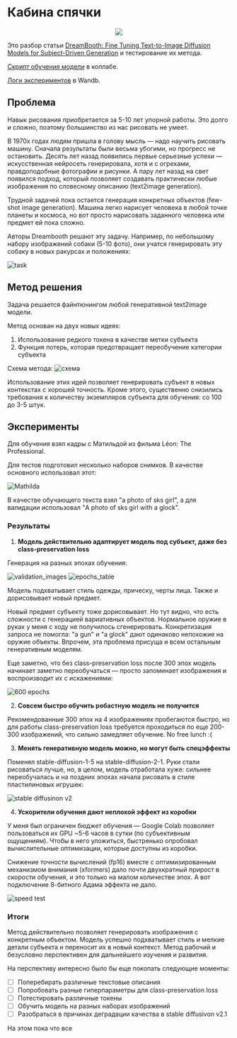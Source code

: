 # Кабина спячки

<p align="center">
  <img src="assets/poster_girl_1.png">
</p>

Это разбор статьи [DreamBooth: Fine Tuning Text-to-Image Diffusion Models for Subject-Driven Generation](https://arxiv.org/abs/2208.12242) и тестирование их метода.

[Скрипт обучения модели](https://colab.research.google.com/github/axchizhov/kabina_spyachky/blob/main/train.ipynb) в коллабе.

[Логи экспериментов](https://wandb.ai/axchizhov/dreambooth-lora/table) в Wandb.

## Проблема

Навык рисования приобретается за 5-10 лет упорной работы. Это долго и сложно, поэтому большинство из нас рисовать не умеет.

В 1970х годах людям пришла в голову мысль — надо научить рисовать машину. Сначала результаты были весьма убогими, но прогресс не остановить. Десять лет назад появились первые серьезные успехи — искусственная нейросеть генерировала, хотя и с огрехами, правдоподобные фотографии и рисунки. А пару лет назад на свет появился подход, который позволяет создавать практически любые изображения по словесному описанию (text2image generation).

Трудной задачей пока остается генерация конкретных объектов (few-shot image generation). Машина легко нарисует человека в любой точке планеты и космоса, но вот просто нарисовать заданного человека или предмет ей пока сложно. 

Авторы Dreambooth решают эту задачу. Например, по небольшому набору изображений собаки (5-10 фото), они учатся генерировать эту собаку в новых ракурсах и положениях:

![task](assets/task.png)

## Метод решения

Задача решается файнтюнингом любой генеративной text2image модели. 

Метод основан на двух новых идеях:

1. Использование редкого токена в качестве метки субъекта
2. Функция потерь, которая предотвращает переобучение категории субъекта

Схема метода:
![схема](assets/approach.png)

Использование этих идей позволяет генерировать субъект в новых контекстах с хорошей точность. Кроме этого, существенно снизились требования к количеству экземпляров субъекта для обучения: со 100 до 3-5 штук.



## Эксперименты

Для обучения взял кадры с Матильдой из фильма Léon: The Professional.

Для тестов подготовил несколько наборов снимков. В качестве основного использовал этот:

![Mathilda](assets/Mathilda_orig.png)

В качестве обучающего текста взял "a photo of sks girl", а для валидации использовал "A photo of sks girl with a glock".

### Результаты

1. **Модель действительно адаптирует модель под субъект, даже без class-preservation loss**

Генерация на разных эпохах обучения:

![validation_images](assets/validation_images.png)
![epochs_table](assets/epochs_table.png)

Модель подхватывает стиль одежды, прическу, черты лица. Также  и дорисовывает новый предмет.

Новый предмет субъекту тоже дорисовывает. Но тут видно, что есть сложности с генерацией вариативных объектов. Нормальное оружие в руках у меня с ходу не получилось сгенерировать. Конкретизация запроса не помогла: "a gun" и "a glock" дают одинаково непохожие на оружие объекты. Впрочем, эта проблема присуща и всем остальным генеративным моделям.

Еще заметно, что без class-preservation loss после 300 эпох модель начинает заметно переобучаться — просто запоминает изображения и воспроизводит их с искажениями:

![600 epochs](assets/600_epochs.png)

2. **Совсем быстро обучить робастную модель не получится**

Рекомендованные 300 эпох на 4 изображениях пробегаются быстро, но для работы class-preservation loss требуется проходиться по еще 200-300 изображений, что сильно замедляет обучение. No free lunch :(

3. **Менять генеративную модель можно, но могут быть спецэффекты**

Поменял stable-diffusion-1-5 на stable-diffusion-2-1. Руки стали рисоваться лучше, но, в целом, модель отработала хуже: сильнее переобучалась и на поздних эпохах начала рисовать в стиле пластилиновых игрушек:

![stable diffusinon v2](assets/diffusion_v2.png)

4. **Ускорители обучения дают неплохой эффект из коробки**

У меня был ограничен бюджет обучения — Google Colab позволяет пользоваться их GPU ~5-6 часов в сутки (по субъективным ощущениям). Чтобы в него уложиться, быстренько опробовал вычислительные оптимизации, которые доступны из коробки.

Снижение точности вычислений (fp16) вместе с оптимизированным механизмом внимания (xformers) дало почти двухкратный прирост в скорости обучения, и это только на малом количестве эпох. А вот подключение 8-битного Адама эффекта не дало.

![speed test](assets/speed.png)

### Итоги

Метод действительно позволяет генерировать изображения с конкретным объектом. Модель успешно подхватывает стиль и мелкие детали субъекта и переносит их в новый контекст. Метод рабочий и безусловно перспективен для дальнейшего изучения и развития.

На перспективу интересно было бы еще покопать следующие моменты:

- [ ] Поперебирать различные текстовые описания
- [ ] Попробовать разные гиперпараметры для class-preservation loss
- [ ] Потестировать различные токены
- [ ] Обучить модель на разных наборах изображений
- [ ] Разобраться в причинах деградации качества в stable diffusivon v2.1

На этом пока что все

